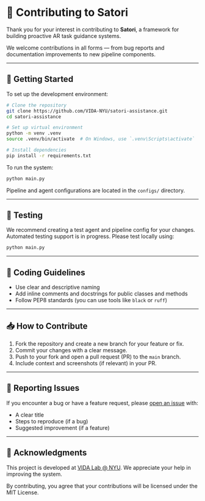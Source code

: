 # 🧩 Contributing to Satori

Thank you for your interest in contributing to **Satori**, a framework for building proactive AR task guidance systems.

We welcome contributions in all forms — from bug reports and documentation improvements to new pipeline components.

---

## 🚀 Getting Started

To set up the development environment:

```bash
# Clone the repository
git clone https://github.com/VIDA-NYU/satori-assistance.git
cd satori-assistance

# Set up virtual environment
python -m venv .venv
source .venv/bin/activate  # On Windows, use `.venv\Scripts\activate`

# Install dependencies
pip install -r requirements.txt
```

To run the system:

```bash
python main.py
```

Pipeline and agent configurations are located in the `configs/` directory.

---

## 🧪 Testing

We recommend creating a test agent and pipeline config for your changes. Automated testing support is in progress. Please test locally using:

```bash
python main.py
```

---

## 📐 Coding Guidelines

- Use clear and descriptive naming
- Add inline comments and docstrings for public classes and methods
- Follow PEP8 standards (you can use tools like `black` or `ruff`)

---

## 📥 How to Contribute

1. Fork the repository and create a new branch for your feature or fix.
2. Commit your changes with a clear message.
3. Push to your fork and open a pull request (PR) to the `main` branch.
4. Include context and screenshots (if relevant) in your PR.

---

## 🐛 Reporting Issues

If you encounter a bug or have a feature request, please [open an issue](https://github.com/VIDA-NYU/satori-assistance/issues) with:
- A clear title
- Steps to reproduce (if a bug)
- Suggested improvement (if a feature)

---

## 🙏 Acknowledgments

This project is developed at [VIDA Lab @ NYU](https://vida.engineering.nyu.edu/). We appreciate your help in improving the system.

By contributing, you agree that your contributions will be licensed under the MIT License.
